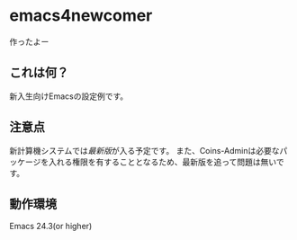 emacs4newcomer
===============
作ったよー



これは何？
----------
新入生向けEmacsの設定例です。

注意点
------
新計算機システムでは*最新版*が入る予定です。
また、Coins-Adminは必要なパッケージを入れる権限を有することとなるため、最新版を追って問題は無いです。



動作環境
--------
Emacs 24.3(or higher)
